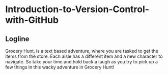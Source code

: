 # Introduction-to-Version-Control-with-GitHub

## Logline

Grocery Hunt, is a text based adventure, where you are tasked to get the items from the store. Each aisle has a different item and a new character to navigate. So take your time and hold back a laugh as you try to pick up a few things in this wacky adventure in Grocery Hunt!

